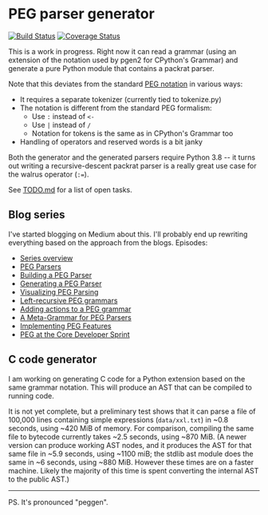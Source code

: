 PEG parser generator
====================
[![Build Status](https://travis-ci.com/gvanrossum/pegen.svg?branch=master)](https://travis-ci.com/gvanrossum/pegen)
[![Coverage Status](https://coveralls.io/repos/github/gvanrossum/pegen/badge.svg?branch=master)](https://coveralls.io/github/gvanrossum/pegen?branch=master)

This is a work in progress.  Right now it can read a grammar (using an
extension of the notation used by pgen2 for CPython's Grammar) and
generate a pure Python module that contains a packrat parser.

Note that this deviates from the standard [PEG
notation](https://github.com/PhilippeSigaud/Pegged/wiki/PEG-Basics) in
various ways:

- It requires a separate tokenizer (currently tied to tokenize.py)
- The notation is different from the standard PEG formalism:
  - Use `:` instead of `<-`
  - Use `|` instead of `/`
  - Notation for tokens is the same as in CPython's Grammar too
- Handling of operators and reserved words is a bit janky

Both the generator and the generated parsers require Python 3.8 -- it
turns out writing a recursive-descent packrat parser is a really great
use case for the walrus operator (`:=`).

See [TODO.md](TODO.md) for a list of open tasks.

Blog series
-----------

I've started blogging on Medium about this.  I'll probably end up
rewriting everything based on the approach from the blogs.  Episodes:

- [Series overview](https://medium.com/@gvanrossum_83706/peg-parsing-series-de5d41b2ed60)
- [PEG Parsers](https://medium.com/@gvanrossum_83706/peg-parsers-7ed72462f97c)
- [Building a PEG Parser](https://medium.com/@gvanrossum_83706/building-a-peg-parser-d4869b5958fb)
- [Generating a PEG Parser](https://medium.com/@gvanrossum_83706/generating-a-peg-parser-520057d642a9)
- [Visualizing PEG Parsing](https://medium.com/@gvanrossum_83706/visualizing-peg-parsing-93a36f259423)
- [Left-recursive PEG grammars](https://medium.com/@gvanrossum_83706/left-recursive-peg-grammars-65dab3c580e1)
- [Adding actions to a PEG grammar](https://medium.com/@gvanrossum_83706/adding-actions-to-a-peg-grammar-d5e00fa1092f)
- [A Meta-Grammar for PEG Parsers](https://medium.com/@gvanrossum_83706/a-meta-grammar-for-peg-parsers-3d3d502ea332)
- [Implementing PEG Features](https://medium.com/@gvanrossum_83706/implementing-peg-features-76caa4b2151f)
- [PEG at the Core Developer Sprint](https://medium.com/@gvanrossum_83706/peg-at-the-core-developer-sprint-8b23677b91e6)

C code generator
----------------

I am working on generating C code for a Python extension based on the
same grammar notation.  This will produce an AST that can be compiled
to running code.

It is not yet complete, but a preliminary test shows that it can parse
a file of 100,000 lines containing simple expressions (`data/xxl.txt`)
in ~0.8 seconds, using ~420 MiB of memory.  For comparison, compiling
the same file to bytecode currently takes ~2.5 seconds, using ~870
MiB.  (A newer version can produce working AST nodes, and it produces
the AST for that same file in ~5.9 seconds, using ~1100 miB; the
stdlib ast module does the same in ~6 seconds, using ~880 MiB.
However these times are on a faster machine.  Likely the majority of
this time is spent converting the internal AST to the public AST.)

__________
PS. It's pronounced "peggen".
